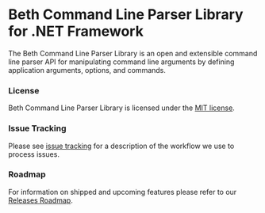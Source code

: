 # Beth Command Line Parser Library for .NET Framework
The Beth Command Line Parser Library is an open and extensible command line parser API for manipulating command line arguments by defining application arguments, options, and commands.

### License
Beth Command Line Parser Library is licensed under the [MIT license](LICENSE).

### Issue Tracking
Please see [issue tracking](docs/issuetracking.md) for a description of the workflow we use to process issues.

### Roadmap
For information on shipped and upcoming features please refer to our [Releases Roadmap](docs/roadmap.md).
